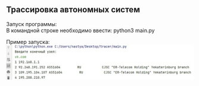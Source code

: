 ## Трассировка автономных систем
Запуск программы:   
    В командной строке необходимо ввести: python3 main.py
    
Пример запуска:  
![Screenshot](trace.png)

